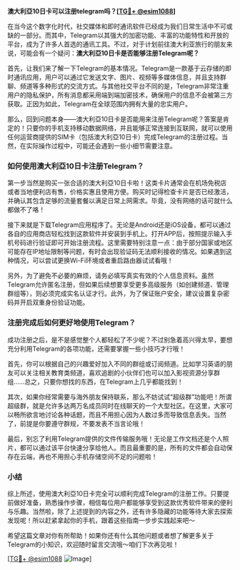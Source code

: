 **澳大利亞10日卡可以注册telegram吗？[[TG💪+ @esim1088](https://t.me/s/esim1088)]**

在当今这个数字化时代，社交媒体和即时通讯软件已经成为我们日常生活中不可或缺的一部分。而其中，Telegram以其强大的加密功能、丰富的功能特性和开放的平台，成为了许多人首选的通讯工具。不过，对于计划前往澳大利亚旅行的朋友来说，可能会有一个疑问：**澳大利亞10日卡是否能够注册Telegram呢？**

首先，让我们来了解一下Telegram的基本情况。Telegram是一款基于云存储的即时通讯应用，用户可以通过它发送文字、图片、视频等多媒体信息，并且支持群聊、频道等多种形式的交流方式。与其他社交平台不同的是，Telegram非常注重用户的隐私保护，所有消息都采用端到端加密技术，确保用户的信息不会被第三方获取。正因为如此，Telegram在全球范围内拥有大量的忠实用户。

那么，回到问题本身——澳大利亞10日卡是否能用来注册Telegram呢？答案是肯定的！只要你的手机支持移动数据网络，并且能够正常连接到互联网，就可以使用任何运营商提供的SIM卡（包括澳大利亞10日卡）完成Telegram的注册过程。当然，在实际操作过程中，可能还会遇到一些小细节需要注意。

### 如何使用澳大利亞10日卡注册Telegram？

第一步当然是购买一张合适的澳大利亞10日卡啦！这类卡片通常会在机场免税店或者当地便利店有售，价格实惠且使用方便。购买时记得检查卡片是否已经激活，并确认其包含足够的流量套餐以满足日常上网需求。毕竟，没有网络的话可就什么都做不了咯！

接下来就是下载Telegram应用程序了。无论是Android还是iOS设备，都可以通过各自的应用商店轻松找到这款软件并安装到手机上。打开APP后，按照提示输入手机号码进行验证即可开始注册流程。这里需要特别注意一点：由于部分国家或地区可能存在IP地址限制等问题，有时会出现验证码无法顺利接收的情况。如果遇到这种情况，可以尝试更换Wi-Fi环境或者重启路由器试试看哦！

另外，为了避免不必要的麻烦，请务必填写真实有效的个人信息资料。虽然Telegram允许匿名注册，但如果后续想要享受更多高级服务（如创建频道、管理群组等），则必须完成实名认证才行。此外，为了保证账户安全，建议设置复杂密码并开启双重身份验证功能。

### 注册完成后如何更好地使用Telegram？

成功注册之后，是不是感觉整个人都轻松了不少呢？不过别急着高兴得太早，要想充分利用Telegram的各项功能，还需要掌握一些小技巧才行哦！

首先，你可以根据自己的兴趣爱好加入不同的群组或订阅频道。比如学习英语的朋友可以关注相关教育类频道，喜欢追剧的小伙伴们也可以加入影视资源分享群组……总之，只要你想找的东西，在Telegram上几乎都能找到！

其次，如果你经常需要与海外朋友保持联系，那么不妨试试“超级群”功能吧！所谓超级群，就是允许多达两万名成员同时在线聊天的一个大型社区。在这里，大家可以畅所欲言地讨论各种话题，而且不用担心因为人数过多而导致信息丢失。当然了，前提是你要遵守群规，不要发表不当言论哦！

最后，别忘了利用Telegram提供的文件传输服务哦！无论是工作文档还是个人照片，都可以通过该平台快速分享给他人。而且最重要的是，所有的文件都会自动保存在云端，再也不用担心手机存储空间不足的问题啦！

### 小结

综上所述，使用澳大利亞10日卡完全可以顺利完成Telegram的注册工作。只要提前做好准备，熟悉操作步骤，相信每位用户都能够享受到这款优秀软件带来的便利与乐趣。当然啦，除了上述提到的内容之外，还有许多隐藏的功能等待大家去探索发现呢！所以赶紧拿起你的手机，跟着这些指南一步步实践起来吧～

希望这篇文章对你有所帮助！如果你还有什么其他问题或者想了解更多关于Telegram的小知识，欢迎随时留言交流哦～咱们下次再见啦！

[[TG💪+ @esim1088](https://t.me/s/esim1088) ![Image](https://i.postimg.cc/4NQfJmqS/Snipaste-2025-05-13-00-14-12.png)]